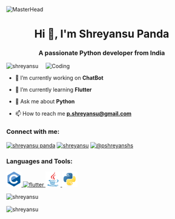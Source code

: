 ![MasterHead](https://mir-s3-cdn-cf.behance.net/project_modules/max_1200/79731568097599.5b50bca477735.jpg)
<h1 align="center">Hi 👋, I'm Shreyansu Panda</h1>
<h3 align="center">A passionate Python developer from India</h3>
<img align="right" alt="Coding" width="400" src="https://hack.codingblocks.com/_nuxt/img/maingif.1646021.gif">

<p align="left"> <img src="https://komarev.com/ghpvc/?username=shreyansu&label=Profile%20views&color=0e75b6&style=flat" alt="shreyansu" /> </p>

- 🔭 I’m currently working on **ChatBot**

- 🌱 I’m currently learning **Flutter**

- 💬 Ask me about **Python**

- 📫 How to reach me **p.shreyansu@gmail.com**

<h3 align="left">Connect with me:</h3>
<p align="left">
<a href="https://linkedin.com/in/shreyansu panda" target="blank"><img align="center" src="https://raw.githubusercontent.com/rahuldkjain/github-profile-readme-generator/master/src/images/icons/Social/linked-in-alt.svg" alt="shreyansu panda" height="30" width="40" /></a>
<a href="https://instagram.com/shreyansu" target="blank"><img align="center" src="https://raw.githubusercontent.com/rahuldkjain/github-profile-readme-generator/master/src/images/icons/Social/instagram.svg" alt="shreyansu" height="30" width="40" /></a>
<a href="https://www.hackerrank.com/@pshreyanshs" target="blank"><img align="center" src="https://raw.githubusercontent.com/rahuldkjain/github-profile-readme-generator/master/src/images/icons/Social/hackerrank.svg" alt="@pshreyanshs" height="30" width="40" /></a>
</p>

<h3 align="left">Languages and Tools:</h3>
<p align="left"> <a href="https://www.cprogramming.com/" target="_blank" rel="noreferrer"> <img src="https://raw.githubusercontent.com/devicons/devicon/master/icons/c/c-original.svg" alt="c" width="40" height="40"/> </a> <a href="https://flutter.dev" target="_blank" rel="noreferrer"> <img src="https://www.vectorlogo.zone/logos/flutterio/flutterio-icon.svg" alt="flutter" width="40" height="40"/> </a> <a href="https://www.java.com" target="_blank" rel="noreferrer"> <img src="https://raw.githubusercontent.com/devicons/devicon/master/icons/java/java-original.svg" alt="java" width="40" height="40"/> </a> <a href="https://www.python.org" target="_blank" rel="noreferrer"> <img src="https://raw.githubusercontent.com/devicons/devicon/master/icons/python/python-original.svg" alt="python" width="40" height="40"/> </a> </p>

<p><img align="center" src="https://github-readme-stats.vercel.app/api/top-langs?username=shreyansu&show_icons=true&locale=en&layout=compact" alt="shreyansu" /></p>

<p><img align="center" src="https://github-readme-streak-stats.herokuapp.com/?user=shreyansu&" alt="shreyansu" /></p>
